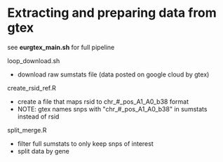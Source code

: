 # Extracting and preparing data from gtex

see **eurgtex_main.sh** for full pipeline

loop_download.sh
- download raw sumstats file (data posted on google cloud by gtex)

create_rsid_ref.R 
- create a file that maps rsid to chr_#_pos_A1_A0_b38 format 
- NOTE: gtex names snps with "chr_#_pos_A1_A0_b38" in sumstats instead of rsid 

split_merge.R 
- filter full sumstats to only keep snps of interest
- split data by gene 

